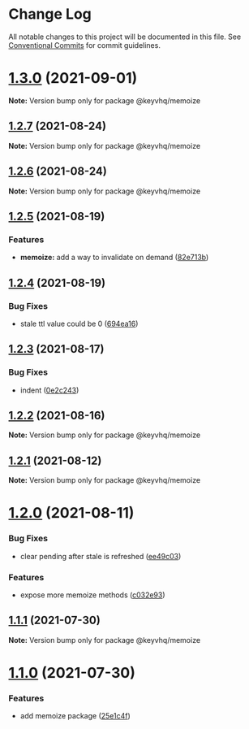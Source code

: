 # Change Log

All notable changes to this project will be documented in this file.
See [Conventional Commits](https://conventionalcommits.org) for commit guidelines.

# [1.3.0](https://github.com/microlinkhq/keyv/compare/v1.2.7...v1.3.0) (2021-09-01)

**Note:** Version bump only for package @keyvhq/memoize





## [1.2.7](https://github.com/microlinkhq/keyv/compare/v1.2.6...v1.2.7) (2021-08-24)

**Note:** Version bump only for package @keyvhq/memoize





## [1.2.6](https://github.com/microlinkhq/keyv/compare/v1.2.5...v1.2.6) (2021-08-24)

**Note:** Version bump only for package @keyvhq/memoize





## [1.2.5](https://github.com/microlinkhq/keyv/compare/v1.2.4...v1.2.5) (2021-08-19)


### Features

* **memoize:** add a way to invalidate on demand ([82e713b](https://github.com/microlinkhq/keyv/commit/82e713b3e73686598f2a5a815467aa9ba6e7d532))





## [1.2.4](https://github.com/microlinkhq/keyv/compare/v1.2.3...v1.2.4) (2021-08-19)


### Bug Fixes

* stale ttl value could be 0 ([694ea16](https://github.com/microlinkhq/keyv/commit/694ea1680eac5245c78af296033fa96c845ca9f4))





## [1.2.3](https://github.com/microlinkhq/keyv/compare/v1.2.2...v1.2.3) (2021-08-17)


### Bug Fixes

* indent ([0e2c243](https://github.com/microlinkhq/keyv/commit/0e2c243d687676ed200ac4390d2c30be79db19f1))





## [1.2.2](https://github.com/microlinkhq/keyv/compare/v1.2.1...v1.2.2) (2021-08-16)

**Note:** Version bump only for package @keyvhq/memoize





## [1.2.1](https://github.com/microlinkhq/keyv/compare/v1.2.0...v1.2.1) (2021-08-12)

**Note:** Version bump only for package @keyvhq/memoize





# [1.2.0](https://github.com/microlinkhq/keyv/compare/v1.1.1...v1.2.0) (2021-08-11)


### Bug Fixes

* clear pending after stale is refreshed ([ee49c03](https://github.com/microlinkhq/keyv/commit/ee49c03b1e6f88231b385f16b2e1ab0688464333))


### Features

* expose more memoize methods ([c032e93](https://github.com/microlinkhq/keyv/commit/c032e939e787bfadf587cd89fde2a9f225307ac5))





## [1.1.1](https://github.com/microlinkhq/keyv/compare/v1.1.0...v1.1.1) (2021-07-30)

**Note:** Version bump only for package @keyvhq/memoize





# [1.1.0](https://github.com/microlinkhq/keyv/compare/v1.0.2...v1.1.0) (2021-07-30)


### Features

* add memoize package ([25e1c4f](https://github.com/microlinkhq/keyv/commit/25e1c4f94115dc99e72d1dca28c3e31211d45b5a))
